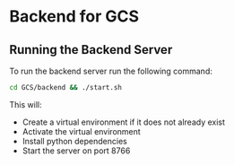 # Backend for GCS

## Running the Backend Server
To run the backend server run the following command:
```bash
cd GCS/backend && ./start.sh
```

This will:
- Create a virtual environment if it does not already exist
- Activate the virtual environment
- Install python dependencies
- Start the server on port 8766